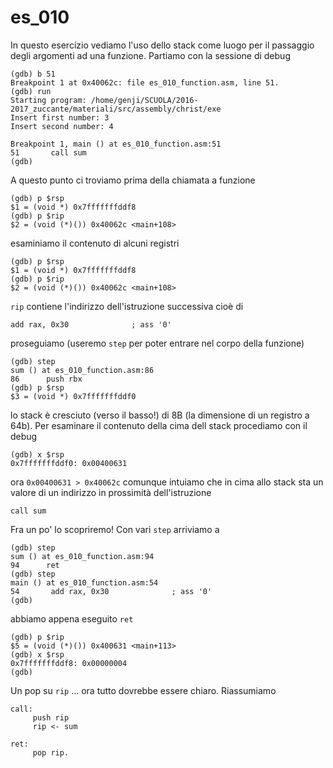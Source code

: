 # es_010

In questo esercizio vediamo l'uso dello stack come luogo per il passaggio degli argomenti ad una funzione. Partiamo con la sessione di debug
```
(gdb) b 51
Breakpoint 1 at 0x40062c: file es_010_function.asm, line 51.
(gdb) run
Starting program: /home/genji/SCUOLA/2016-2017_zuccante/materiali/src/assembly/christ/exe 
Insert first number: 3
Insert second number: 4

Breakpoint 1, main () at es_010_function.asm:51
51	     call sum
(gdb) 
```
A questo punto ci troviamo prima della chiamata a funzione
``` 
(gdb) p $rsp
$1 = (void *) 0x7fffffffddf8
(gdb) p $rip
$2 = (void (*)()) 0x40062c <main+108>
```
esaminiamo il contenuto di alcuni registri
```
(gdb) p $rsp
$1 = (void *) 0x7fffffffddf8
(gdb) p $rip
$2 = (void (*)()) 0x40062c <main+108>
```
`rip` contiene l'indirizzo dell'istruzione successiva cioè di
```
add rax, 0x30              ; ass '0'
```
proseguiamo (useremo `step` per poter entrare nel corpo della funzione)
```
(gdb) step
sum () at es_010_function.asm:86
86	    push rbx
(gdb) p $rsp
$3 = (void *) 0x7fffffffddf0
```
lo stack è cresciuto (verso il basso!) di 8B (la dimensione di un registro a 64b). Per esaminare il contenuto della cima dell stack procediamo con il debug
```
(gdb) x $rsp
0x7fffffffddf0:	0x00400631
```
ora `0x00400631 > 0x40062c` comunque intuiamo che in cima allo stack sta un valore di un indirizzo in prossimità dell'istruzione
```
call sum
```
Fra un po' lo scopriremo! Con vari `step` arriviamo a
```
(gdb) step
sum () at es_010_function.asm:94
94	    ret
(gdb) step
main () at es_010_function.asm:54
54	     add rax, 0x30              ; ass '0'
(gdb) 
```
abbiamo appena eseguito `ret`
```
(gdb) p $rip
$5 = (void (*)()) 0x400631 <main+113>
(gdb) x $rsp
0x7fffffffddf8:	0x00000004
(gdb) 
```
Un pop su `rip` ... ora tutto dovrebbe essere chiaro. Riassumiamo
```
call:
     push rip
     rip <- sum

ret:
     pop rip.
```
